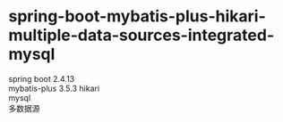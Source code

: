 # spring-boot-mybatis-plus-hikari-multiple-data-sources-integrated-mysql
spring boot 2.4.13  
mybatis-plus 3.5.3 
hikari  
mysql  
多数据源  